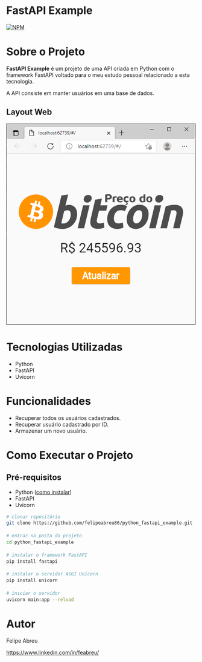 # FastAPI Example
[![NPM](https://img.shields.io/npm/l/react)](https://github.com/felipeabreu86/python_fastapi_example/blob/main/LICENSE) 

# Sobre o Projeto

**FastAPI Example** é um projeto de uma API criada em Python com o framework FastAPI voltado para o meu estudo pessoal relacionado a esta tecnologia.

A API consiste em manter usuários em uma base de dados.

## Layout Web
![Web 1](https://github.com/felipeabreu86/flutter_preco_bitcoin/blob/main/assets/screens/web1.png)

# Tecnologias Utilizadas
- Python
- FastAPI
- Uvicorn

# Funcionalidades
- Recuperar todos os usuários cadastrados.
- Recuperar usuário cadastrado por ID.
- Armazenar um novo usuário.

# Como Executar o Projeto

## Pré-requisitos
- Python ([como instalar](https://www.python.org/downloads/ "Como instalar o Python"))
- FastAPI
- Uvicorn

```bash
# clonar repositório
git clone https://github.com/felipeabreu86/python_fastapi_example.git

# entrar na pasta do projeto
cd python_fastapi_example

# instalar o framework FastAPI
pip install fastapi

# instalar o servidor ASGI Unicorn
pip install unicorn

# iniciar o servidor
uvicorn main:app --reload

```

# Autor

Felipe Abreu

https://www.linkedin.com/in/feabreu/
